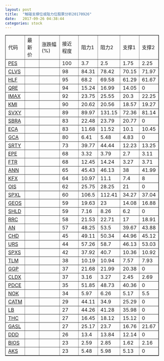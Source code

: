 ```yaml
---
layout: post
title:  "触碰支撑位或阻力位股票分析20170926"
date:   2017-09-26 04:38:44
categories: stock
---
```

<script type="text/javascript">
var stockList = []
stockList.push('gb_pes');
stockList.push('gb_clvs');
stockList.push('gb_hlf');
stockList.push('gb_qre');
stockList.push('gb_imax');
stockList.push('gb_kmi');
stockList.push('gb_svxy');
stockList.push('gb_sbra');
stockList.push('gb_eca');
stockList.push('gb_gca');
stockList.push('gb_srty');
stockList.push('gb_epe');
stockList.push('gb_ftr');
stockList.push('gb_ann');
stockList.push('gb_kfx');
stockList.push('gb_ois');
stockList.push('gb_spxl');
stockList.push('gb_geos');
stockList.push('gb_shld');
stockList.push('gb_rrc');
stockList.push('gb_an');
stockList.push('gb_chd');
stockList.push('gb_urs');
stockList.push('gb_spxs');
stockList.push('gb_tlm');
stockList.push('gb_ggp');
stockList.push('gb_cldx');
stockList.push('gb_pdce');
stockList.push('gb_nok');
stockList.push('gb_catm');
stockList.push('gb_lb');
stockList.push('gb_thc');
stockList.push('gb_gasl');
stockList.push('gb_ddd');
stockList.push('gb_bios');
stockList.push('gb_aks');
</script>
<table border="1">
 <tr>
 <td>代码</td>
 <td>最新价</td>
 <td>涨跌幅(%)</td>
 <td>接近程度</td>
 <td>阻力1</td>
 <td>阻力2</td>
 <td>支撑1</td>
 <td>支撑2</td>
</tr>
  <tr id="pes" class="red">
  <td><a href="http://stock.finance.sina.com.cn/usstock/quotes/PES.html" target="_blank">PES</a></td><td></td><td></td><td>100</td><td>3.7</td><td>2.5</td><td>1.75</td><td>2.25</td></tr>
  <tr id="clvs" class="red">
  <td><a href="http://stock.finance.sina.com.cn/usstock/quotes/CLVS.html" target="_blank">CLVS</a></td><td></td><td></td><td>98</td><td>84.31</td><td>78.42</td><td>70.15</td><td>71.97</td></tr>
  <tr id="hlf" class="red">
  <td><a href="http://stock.finance.sina.com.cn/usstock/quotes/HLF.html" target="_blank">HLF</a></td><td></td><td></td><td>95</td><td>68.2</td><td>69.58</td><td>61.29</td><td>61.67</td></tr>
  <tr id="qre" class="red">
  <td><a href="http://stock.finance.sina.com.cn/usstock/quotes/QRE.html" target="_blank">QRE</a></td><td></td><td></td><td>94</td><td>15.24</td><td>16.99</td><td>14.05</td><td>0</td></tr>
  <tr id="imax" class="green">
  <td><a href="http://stock.finance.sina.com.cn/usstock/quotes/IMAX.html" target="_blank">IMAX</a></td><td></td><td></td><td>92</td><td>23.75</td><td>25.55</td><td>20.3</td><td>22.25</td></tr>
  <tr id="kmi" class="green">
  <td><a href="http://stock.finance.sina.com.cn/usstock/quotes/KMI.html" target="_blank">KMI</a></td><td></td><td></td><td>90</td><td>20.62</td><td>20.56</td><td>18.57</td><td>19.27</td></tr>
  <tr id="svxy" class="red">
  <td><a href="http://stock.finance.sina.com.cn/usstock/quotes/SVXY.html" target="_blank">SVXY</a></td><td></td><td></td><td>89</td><td>89.97</td><td>131.15</td><td>72.36</td><td>81.14</td></tr>
  <tr id="sbra" class="red">
  <td><a href="http://stock.finance.sina.com.cn/usstock/quotes/SBRA.html" target="_blank">SBRA</a></td><td></td><td></td><td>83</td><td>22.48</td><td>23.79</td><td>20.77</td><td>0</td></tr>
  <tr id="eca" class="red">
  <td><a href="http://stock.finance.sina.com.cn/usstock/quotes/ECA.html" target="_blank">ECA</a></td><td></td><td></td><td>83</td><td>11.68</td><td>11.52</td><td>10.1</td><td>10.45</td></tr>
  <tr id="gca" class="green">
  <td><a href="http://stock.finance.sina.com.cn/usstock/quotes/GCA.html" target="_blank">GCA</a></td><td></td><td></td><td>80</td><td>6.41</td><td>5.48</td><td>4.83</td><td>0</td></tr>
  <tr id="srty" class="red">
  <td><a href="http://stock.finance.sina.com.cn/usstock/quotes/SRTY.html" target="_blank">SRTY</a></td><td></td><td></td><td>73</td><td>39.77</td><td>44.44</td><td>12.23</td><td>13.25</td></tr>
  <tr id="epe" class="green">
  <td><a href="http://stock.finance.sina.com.cn/usstock/quotes/EPE.html" target="_blank">EPE</a></td><td></td><td></td><td>68</td><td>3.32</td><td>3.79</td><td>2.7</td><td>3.11</td></tr>
  <tr id="ftr" class="red">
  <td><a href="http://stock.finance.sina.com.cn/usstock/quotes/FTR.html" target="_blank">FTR</a></td><td></td><td></td><td>68</td><td>12.45</td><td>14.24</td><td>3.27</td><td>3.71</td></tr>
  <tr id="ann" class="red">
  <td><a href="http://stock.finance.sina.com.cn/usstock/quotes/ANN.html" target="_blank">ANN</a></td><td></td><td></td><td>65</td><td>45.43</td><td>46.13</td><td>38</td><td>41.99</td></tr>
  <tr id="kfx" class="green">
  <td><a href="http://stock.finance.sina.com.cn/usstock/quotes/KFX.html" target="_blank">KFX</a></td><td></td><td></td><td>64</td><td>10.97</td><td>11.1</td><td>7.4</td><td>8</td></tr>
  <tr id="ois" class="red">
  <td><a href="http://stock.finance.sina.com.cn/usstock/quotes/OIS.html" target="_blank">OIS</a></td><td></td><td></td><td>62</td><td>25.75</td><td>28.25</td><td>21</td><td>0</td></tr>
  <tr id="spxl" class="green">
  <td><a href="http://stock.finance.sina.com.cn/usstock/quotes/SPXL.html" target="_blank">SPXL</a></td><td></td><td></td><td>60</td><td>106.5</td><td>112.41</td><td>34.27</td><td>37.04</td></tr>
  <tr id="geos" class="green">
  <td><a href="http://stock.finance.sina.com.cn/usstock/quotes/GEOS.html" target="_blank">GEOS</a></td><td></td><td></td><td>59</td><td>19.63</td><td>23</td><td>14.08</td><td>16.88</td></tr>
  <tr id="shld" class="red">
  <td><a href="http://stock.finance.sina.com.cn/usstock/quotes/SHLD.html" target="_blank">SHLD</a></td><td></td><td></td><td>59</td><td>7.16</td><td>8.26</td><td>6.2</td><td>0</td></tr>
  <tr id="rrc" class="green">
  <td><a href="http://stock.finance.sina.com.cn/usstock/quotes/RRC.html" target="_blank">RRC</a></td><td></td><td></td><td>58</td><td>21.53</td><td>22.71</td><td>17</td><td>18.91</td></tr>
  <tr id="an" class="red">
  <td><a href="http://stock.finance.sina.com.cn/usstock/quotes/AN.html" target="_blank">AN</a></td><td></td><td></td><td>57</td><td>48.25</td><td>53.5</td><td>39.67</td><td>43.88</td></tr>
  <tr id="chd" class="red">
  <td><a href="http://stock.finance.sina.com.cn/usstock/quotes/CHD.html" target="_blank">CHD</a></td><td></td><td></td><td>45</td><td>49.11</td><td>50.34</td><td>44.96</td><td>45.12</td></tr>
  <tr id="urs" class="green">
  <td><a href="http://stock.finance.sina.com.cn/usstock/quotes/URS.html" target="_blank">URS</a></td><td></td><td></td><td>44</td><td>57.26</td><td>58.7</td><td>46.13</td><td>53.03</td></tr>
  <tr id="spxs" class="red">
  <td><a href="http://stock.finance.sina.com.cn/usstock/quotes/SPXS.html" target="_blank">SPXS</a></td><td></td><td></td><td>42</td><td>37.92</td><td>40.7</td><td>10.36</td><td>10.92</td></tr>
  <tr id="tlm" class="green">
  <td><a href="http://stock.finance.sina.com.cn/usstock/quotes/TLM.html" target="_blank">TLM</a></td><td></td><td></td><td>38</td><td>10.19</td><td>10.94</td><td>7.57</td><td>7.93</td></tr>
  <tr id="ggp" class="green">
  <td><a href="http://stock.finance.sina.com.cn/usstock/quotes/GGP.html" target="_blank">GGP</a></td><td></td><td></td><td>37</td><td>21.68</td><td>21.99</td><td>20.38</td><td>0</td></tr>
  <tr id="cldx" class="red">
  <td><a href="http://stock.finance.sina.com.cn/usstock/quotes/CLDX.html" target="_blank">CLDX</a></td><td></td><td></td><td>37</td><td>3.16</td><td>3.27</td><td>2.45</td><td>2.69</td></tr>
  <tr id="pdce" class="green">
  <td><a href="http://stock.finance.sina.com.cn/usstock/quotes/PDCE.html" target="_blank">PDCE</a></td><td></td><td></td><td>35</td><td>51.85</td><td>48.73</td><td>40.36</td><td>0</td></tr>
  <tr id="nok" class="red">
  <td><a href="http://stock.finance.sina.com.cn/usstock/quotes/NOK.html" target="_blank">NOK</a></td><td></td><td></td><td>34</td><td>5.97</td><td>6.26</td><td>5.17</td><td>5.5</td></tr>
  <tr id="catm" class="green">
  <td><a href="http://stock.finance.sina.com.cn/usstock/quotes/CATM.html" target="_blank">CATM</a></td><td></td><td></td><td>29</td><td>44.11</td><td>34.9</td><td>25.29</td><td>0</td></tr>
  <tr id="lb" class="red">
  <td><a href="http://stock.finance.sina.com.cn/usstock/quotes/LB.html" target="_blank">LB</a></td><td></td><td></td><td>27</td><td>44.26</td><td>41.28</td><td>35.98</td><td>0</td></tr>
  <tr id="thc" class="red">
  <td><a href="http://stock.finance.sina.com.cn/usstock/quotes/THC.html" target="_blank">THC</a></td><td></td><td></td><td>27</td><td>16.45</td><td>18.12</td><td>15.12</td><td>0</td></tr>
  <tr id="gasl" class="green">
  <td><a href="http://stock.finance.sina.com.cn/usstock/quotes/GASL.html" target="_blank">GASL</a></td><td></td><td></td><td>27</td><td>25.17</td><td>23.7</td><td>16.76</td><td>21.67</td></tr>
  <tr id="ddd" class="red">
  <td><a href="http://stock.finance.sina.com.cn/usstock/quotes/DDD.html" target="_blank">DDD</a></td><td></td><td></td><td>26</td><td>13.4</td><td>13.84</td><td>12.14</td><td>0</td></tr>
  <tr id="bios" class="red">
  <td><a href="http://stock.finance.sina.com.cn/usstock/quotes/BIOS.html" target="_blank">BIOS</a></td><td></td><td></td><td>23</td><td>2.59</td><td>2.85</td><td>1.62</td><td>2.16</td></tr>
  <tr id="aks" class="green">
  <td><a href="http://stock.finance.sina.com.cn/usstock/quotes/AKS.html" target="_blank">AKS</a></td><td></td><td></td><td>23</td><td>5.48</td><td>5.98</td><td>5.13</td><td>0</td></tr>
</table>

